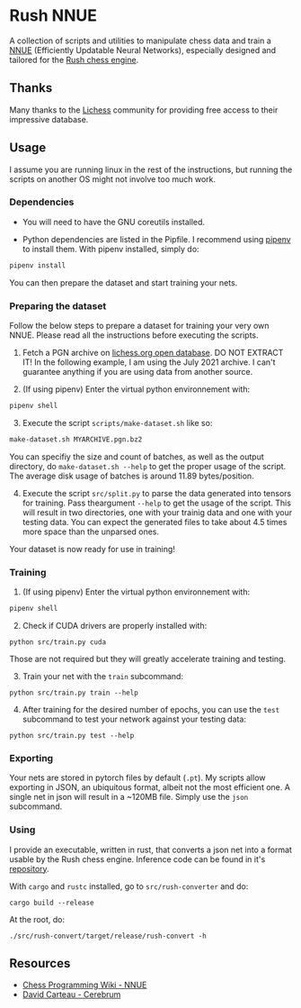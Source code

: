 # Rush NNUE

A collection of scripts and utilities to manipulate chess data and train a [NNUE](https://www.chessprogramming.org/NNUE) (Efficiently Updatable Neural Networks), especially designed and tailored for the [Rush chess engine](https://github.com/L-Benjamin/rush).

## Thanks

Many thanks to the [Lichess](https://lichess.org/) community for providing free access to their impressive database.

## Usage

I assume you are running linux in the rest of the instructions, but running the scripts on another OS might not involve too much work.

### Dependencies

- You will need to have the GNU coreutils installed.

- Python dependencies are listed in the Pipfile. I recommend using [pipenv](https://pipenv.pypa.io/en/latest/) to install them. With pipenv installed, simply do:
```bash
pipenv install
```

You can then prepare the dataset and start training your nets.

### Preparing the dataset

Follow the below steps to prepare a dataset for training your very own NNUE. Please read all the instructions before executing the scripts.
1. Fetch a PGN archive on [lichess.org open database](https://database.lichess.org/). DO NOT EXTRACT IT! In the following example, I am using the July 2021 archive. I can't guarantee anything if you are using data from another source.

2. (If using pipenv) Enter the virtual python environnement with:
```bash
pipenv shell
```

3. Execute the script `scripts/make-dataset.sh` like so:
```bash
make-dataset.sh MYARCHIVE.pgn.bz2
```
You can specifiy the size and count of batches, as well as the output directory, do `make-dataset.sh --help` to get the proper usage of the script. The average disk usage of batches is around 11.89 bytes/position.

4. Execute the script `src/split.py` to parse the data generated into tensors for training. Pass theargument `--help` to get the usage of the script. This will result in two directories, one with your trainig data and one with your testing data. You can expect the generated files to take about 4.5 times more space than the unparsed ones.

Your dataset is now ready for use in training!

### Training

1. (If using pipenv) Enter the virtual python environnement with:
```bash
pipenv shell
```

2. Check if CUDA drivers are properly installed with:
```shell
python src/train.py cuda
```
Those are not required but they will greatly accelerate training and testing.

3. Train your net with the `train` subcommand:
```shell
python src/train.py train --help
```

4. After training for the desired number of epochs, you can use the `test` subcommand to test your network against your testing data:
```shell
python src/train.py test --help
```

### Exporting 

Your nets are stored in pytorch files by default (`.pt`). My scripts allow exporting in JSON, an ubiquitous format, albeit not the most efficient one. A single net in json will result in a ~120MB file. Simply use the `json` subcommand.

### Using

I provide an executable, written in rust, that converts a json net into a format usable by the Rush chess engine. Inference code can be found in it's [repository](https://github.com/L-Benjamin/rush).

With `cargo` and `rustc` installed, go to `src/rush-converter` and do:
```shell
cargo build --release
```

At the root, do:
```shell
./src/rush-convert/target/release/rush-convert -h
```

## Resources

- [Chess Programming Wiki - NNUE](https://www.chessprogramming.org/NNUE)
- [David Carteau - Cerebrum](https://github.com/david-carteau/cerebrum)
